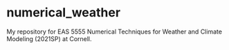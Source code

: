 # numerical_weather
My repository for EAS 5555 Numerical Techniques for Weather and Climate Modeling (2021SP) at Cornell.
